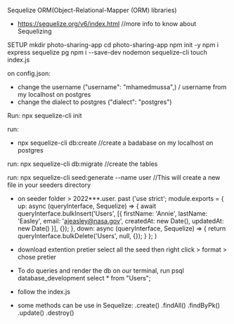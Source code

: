 
Sequelize ORM(Object-Relational-Mapper (ORM) libraries)

- https://sequelize.org/v6/index.html  //more info to know about Sequelizing

SETUP
mkdir photo-sharing-app
cd photo-sharing-app
npm init -y
npm i express sequelize pg
npm i --save-dev nodemon sequelize-cli
touch index.js


on config.json:
- change the username ("username": "mhamedmussa",) / username from my localhost on postgres
- change the dialect to postgres ("dialect": "postgres")


Run:
npx sequelize-cli init

run:
- npx sequelize-cli db:create  //create a badabase on my localhost on postgres


run:
npx sequelize-cli db:migrate //create the tables

run:
npx sequelize-cli seed:generate --name user //This will create a new file in your seeders directory

- on seeder folder > 2022***.user.
past
('use strict'; module.exports = { up: async (queryInterface, Sequelize) => { await queryInterface.bulkInsert('Users', [{ firstName: 'Annie', lastName: 'Easley', email: 'ajeasley@nasa.gov', createdAt: new Date(), updatedAt: new Date() }], {}); }, down: async (queryInterface, Sequelize) => { return queryInterface.bulkDelete('Users', null, {}); } }; )


- download extention pretier
select all the seed then right click > format > chose pretier




- To do queries and render the db on our terminal, run
      psql database_development
      select * from "Users";


- follow the index.js

- some methods can be use in Sequelize:
.create()
.findAll()
.findByPk()
.update()
.destroy()



